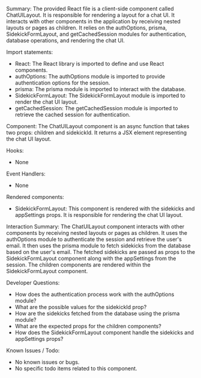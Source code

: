 Summary:
The provided React file is a client-side component called ChatUILayout. It is responsible for rendering a layout for a chat UI. It interacts with other components in the application by receiving nested layouts or pages as children. It relies on the authOptions, prisma, SidekickFormLayout, and getCachedSession modules for authentication, database operations, and rendering the chat UI.

Import statements:
- React: The React library is imported to define and use React components.
- authOptions: The authOptions module is imported to provide authentication options for the session.
- prisma: The prisma module is imported to interact with the database.
- SidekickFormLayout: The SidekickFormLayout module is imported to render the chat UI layout.
- getCachedSession: The getCachedSession module is imported to retrieve the cached session for authentication.

Component:
The ChatUILayout component is an async function that takes two props: children and sidekickId. It returns a JSX element representing the chat UI layout.

Hooks:
- None

Event Handlers:
- None

Rendered components:
- SidekickFormLayout: This component is rendered with the sidekicks and appSettings props. It is responsible for rendering the chat UI layout.

Interaction Summary:
The ChatUILayout component interacts with other components by receiving nested layouts or pages as children. It uses the authOptions module to authenticate the session and retrieve the user's email. It then uses the prisma module to fetch sidekicks from the database based on the user's email. The fetched sidekicks are passed as props to the SidekickFormLayout component along with the appSettings from the session. The children components are rendered within the SidekickFormLayout component.

Developer Questions:
- How does the authentication process work with the authOptions module?
- What are the possible values for the sidekickId prop?
- How are the sidekicks fetched from the database using the prisma module?
- What are the expected props for the children components?
- How does the SidekickFormLayout component handle the sidekicks and appSettings props?

Known Issues / Todo:
- No known issues or bugs.
- No specific todo items related to this component.